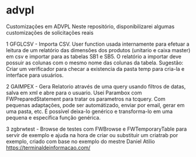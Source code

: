 # advpl
Customizações em ADVPL
Neste repositório, disponibilizarei algumas customizações de solicitações reais

1 GFGLCSV - Importa CSV. User function usada internamente para efetuar a leitura de um relatório das dimensões dos produtos (unitario e caixa master) em csv e importar para as tabelas SB1 e SB5. O relatório a importar deve possuir as colunas com o mesmo nome das colunas da tabela.
Sugestão: Criar um verificador para checar a existencia da pasta temp para cria-la e interface para usuários.

2 GAIMPEX - Gera Relatorio através de uma query usando filtros de datas, salva em xml e abre para o usuario. Usei Parambox com FWPreparedStatement para
tratar os parametros na tcquery. Com pequenas adaptações, pode ser automátizado, enviar por email, gerar em uma pasta, etc.
É possível deixa-lo genérico e transforma-lo em uma pequena e específica função genérica.

3 zgbrwtest - Browse de testes com FWBrowse e FWTemporaryTable para servir de exemplo e ajuda na hora de criar ou substituir um criatrab por exemplo, criado com base no exemplo do mestre Daniel Atilio https://terminaldeinformacao.com/
